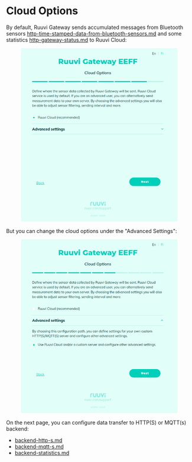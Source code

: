 # Cloud Options

By default, Ruuvi Gateway sends accumulated messages from Bluetooth sensors [http-time-stamped-data-from-bluetooth-sensors.md](../../data-formats/http-time-stamped-data-from-bluetooth-sensors.md "mention") and some statistics [http-gateway-status.md](../../data-formats/http-gateway-status.md "mention") to Ruuvi Cloud:

<figure><img src="../../../.gitbook/assets/Screenshot from 2023-12-13 08-55-28.png" alt=""><figcaption></figcaption></figure>

But you can change the cloud options under the "Advanced Settings":

<figure><img src="../../../.gitbook/assets/Screenshot from 2023-12-13 08-56-22.png" alt=""><figcaption></figcaption></figure>

On the next page, you can configure data transfer to HTTP(S) or MQTT(s) backend:

* [backend-http-s.md](backend-http-s.md "mention")
* [backend-mqtt-s.md](backend-mqtt-s.md "mention")
* [backend-statistics.md](backend-statistics.md "mention")
